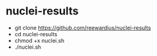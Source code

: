 # nuclei-results

- git clone https://github.com/reewardius/nuclei-results
- cd nuclei-results
- chmod +x nuclei.sh
- ./nuclei.sh
